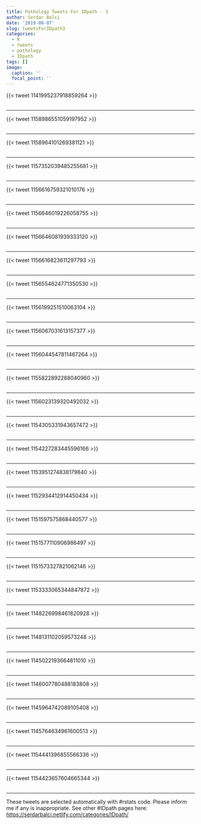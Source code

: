 ```yaml
---
title: Pathology Tweets For IDpath - 3
author: Serdar Balci
date: '2019-08-07'
slug: tweetsForIDpath3
categories:
  - R
  - tweets
  - pathology
  - IDpath
tags: []
image:
  caption: ''
  focal_point: ''
---
```



{{< tweet 1141995237918859264 >}}
<br>
<br>
<hr>
{{< tweet 1158986551059197952 >}}
<br>
<br>
<hr>
{{< tweet 1158964101269381121 >}}
<br>
<br>
<hr>
{{< tweet 1157352039485255681 >}}
<br>
<br>
<hr>
{{< tweet 1156616759321010176 >}}
<br>
<br>
<hr>
{{< tweet 1156646019226058755 >}}
<br>
<br>
<hr>
{{< tweet 1156646081939333120 >}}
<br>
<br>
<hr>
{{< tweet 1156616823611297793 >}}
<br>
<br>
<hr>
{{< tweet 1156554624771350530 >}}
<br>
<br>
<hr>
{{< tweet 1156199251510063104 >}}
<br>
<br>
<hr>
{{< tweet 1156067031613157377 >}}
<br>
<br>
<hr>
{{< tweet 1156044547811467264 >}}
<br>
<br>
<hr>
{{< tweet 1155822892288040960 >}}
<br>
<br>
<hr>
{{< tweet 1156023139320492032 >}}
<br>
<br>
<hr>
{{< tweet 1154305331943657472 >}}
<br>
<br>
<hr>
{{< tweet 1154227283445596166 >}}
<br>
<br>
<hr>
{{< tweet 1153951274838179840 >}}
<br>
<br>
<hr>
{{< tweet 1152934412914450434 >}}
<br>
<br>
<hr>
{{< tweet 1151597575868440577 >}}
<br>
<br>
<hr>
{{< tweet 1151577110906986497 >}}
<br>
<br>
<hr>
{{< tweet 1151573327821062146 >}}
<br>
<br>
<hr>
{{< tweet 1153333065344847872 >}}
<br>
<br>
<hr>
{{< tweet 1148226998461820928 >}}
<br>
<br>
<hr>
{{< tweet 1148131102059573248 >}}
<br>
<br>
<hr>
{{< tweet 1145022193664811010 >}}
<br>
<br>
<hr>
{{< tweet 1146007780488183808 >}}
<br>
<br>
<hr>
{{< tweet 1145964742089105408 >}}
<br>
<br>
<hr>
{{< tweet 1145764634961600513 >}}
<br>
<br>
<hr>
{{< tweet 1154441396855566336 >}}
<br>
<br>
<hr>
{{< tweet 1154423657604665344 >}}
<br>
<br>
<hr>


These tweets are selected automatically with #rstats code. Please inform me if any is inappropriate.
See other #IDpath pages here: https://serdarbalci.netlify.com/categories/IDpath/
